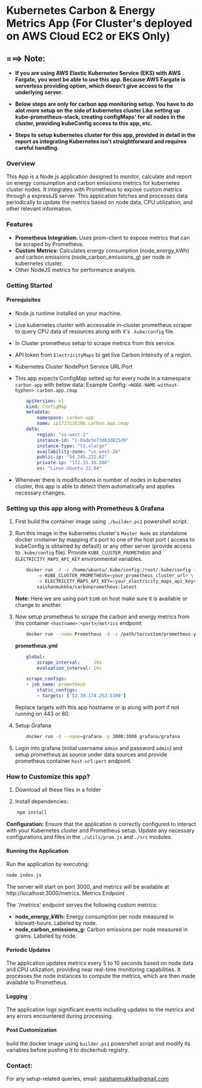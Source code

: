 ﻿# Kubernetes Carbon & Energy Metrics App (For Cluster's deployed on AWS Cloud EC2 or EKS Only)

## ===> Note:

- **If you are using AWS Elastic Kubernetes Service (EKS) with AWS Fargate, you wont be able to use this app. Because AWS Fargate is serverless providing option, which doesn't give access to the underlying server.**

- **Below steps are only for carbon app monitoring setup. You have to do alot more setup on the side of kubernetes cluster Like setting up kube-prometheus-stack, creating configMaps' for all nodes in the cluster, providing kubeConfig access to this app, etc.**

- **Steps to setup kubernetes cluster for this app, provided in detail in the report as integrating Kubernetes isn't straightforward and requires careful handling.**

### Overview

This App  is a Node.js application designed to monitor, calculate and report on energy consumption and carbon emissions metrics for kubernetes cluster nodes. It integrates with Prometheus to expose custom metrics through a expressJS server. This application fetches and processes data periodically to update the metrics based on node data, CPU utilization, and other relevant information.

### Features

- **Prometheus Integration:** Uses prom-client to expose metrics that can be scraped by Prometheus.
- **Custom Metrics:** Calculates energy consumption (node_energy_kWh) and carbon emissions (node_carbon_emissions_g) per node in kubernetes cluster.
- Other NodeJS metrics for performance analysis.

### Getting Started

#### Prerequisites

- Node.js runtime installed on your machine.
- Live kubernetes cluster with accessable in-cluster prometheus scraper to query CPU data of resources along with it's `.kube/config` file.
- In Cluster prometheus setup to scrape metrics from this service.
- API token from `ElectricityMaps` to get live Carbon Intensity of a region.
- Kubernetes Cluster NodePort Service URL:Port
- This app expects ConfigMap setted up for every node in a namespace `carbon-app` with below data:
    Example Config: `<NODE-NAME-without-hyphen>.carbon.app.cmap`
    
    ```yaml
        apiVersion: v1
        kind: ConfigMap
        metadata:
            namespace: carbon-app
            name: ip1723116206.carbon.app.cmap
        data:
            region: "us-west-2"
            instance-id: "i-0ade3e73d83d825d9"
            instance-type: "t3.xlarge"
            availability-zone: "us-west-2b"
            public-ip: "54.245.222.62"
            private-ip: "172.31.16.206"
            os: "Linux Ubuntu 22.04"
    ```

- Whenever there is modifications in number of nodes in kubernetes cluster, this app is able to detect them automatically and applies necessary changes.

### Setting up this app along with Prometheus & Grafana

1. First build the container image using `./builder.ps1` powershell script.

2. Run this image in the kubernetes cluster's `Master Node` as standalone docker cnotainer by mapping it's port to one of the host port ( access to kubeConfig is obtained by default) or any other server (provide access to `.kube/config` file). Provide `KUBE_CLUSTER_PROMETHEUS` and `ELECTRICITY_MAPS_API_KEY` environmental variables.

    ```bash
        docker run -d -v /home/ubuntu/.kube/config:/root/.kube/config -it -p 5100:3000 \
            -e KUBE_CLUSTER_PROMETHEUS=<your_prometheus_cluster_url> \
            -e ELECTRICITY_MAPS_API_KEY=<your_electricity_maps_api_key> \
            saishanmukkha/carbonprometheus:latest
    ```
    **Note:** Here we are using port `5100` on host make sure it is available or change to another.
3. Now setup prometheus to scrape the carbon and energy metrics from this container `<hostname>:<port>/metrics` endpoint
    ```bash
        docker run --name Prometheus -d -v /path/to/custom/prometheus.yml:/opt/bitnami/prometheus/conf/prometheus.yml bitnami/prometheus:latest
    ```

    **prometheus.yml**
    ```yaml
        global:
            scrape_interval:     10s
            evaluation_interval: 10s

        scrape_configs:
        - job_name: prometheus
            static_configs:
            - targets: ['52.39.174.252:5100']
    ```

    Replace targets with this app hostname or ip along with port if not running on 443 or 80.
3. Setup Grafana 
    ```bash
        docker run -d --name=grafana -p 3000:3000 grafana/grafana
    ```
4. Login into grafana (initial username `admin` and password `admin`) and setup prometheus as source under data sources and provide prometheus container `host-url:port` endpoint.

### How to Customize this app?
1. Download all these files in a folder

2. Install dependencies:

```bash
    npm install
```

**Configuration:** Ensure that the application is correctly configured to interact with your Kubernetes cluster and Prometheus setup. Update any necessary configurations and files in the `./utils/prom.js` and `./src` modules.

#### Running the Application

Run the application by executing:

```bash
node index.js
```

The server will start on port 3000, and metrics will be available at http://localhost:3000/metrics.
Metrics Endpoint

The '/metrics' endpoint serves the following custom metrics:

- **node_energy_kWh:** Energy consumption per node measured in kilowatt-hours. Labeled by node.
- **node_carbon_emissions_g:** Carbon emissions per node measured in grams. Labeled by node.

#### Periodic Updates

The application updates metrics every 5 to 10 seconds based on node data and CPU utilization, providing near real-time monitoring capabilities. It processes the node instances to compute the metrics, which are then made available to Prometheus.

#### Logging

The application logs significant events including updates to the metrics and any errors encountered during processing.

#### Post Customization

build the docker image using `builder.ps1` powershell script and modify its variables before pushing it to dockerhub registry.


### Contact:

For any setup-related queries, email: [saishanmukkha@gmail.com](mailto:saishanmukkha@gmail.com)


